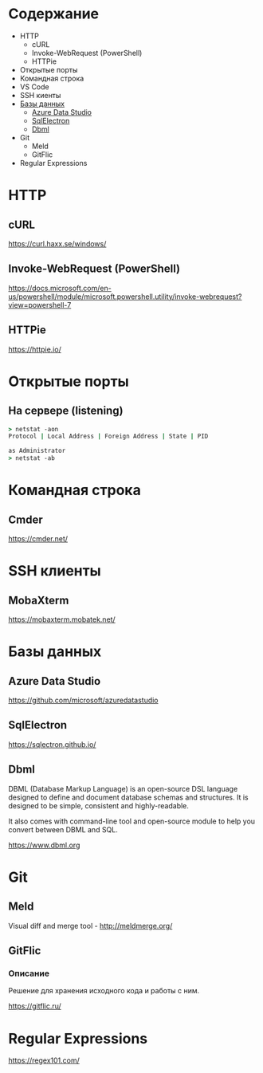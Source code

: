 
# Содержание
* HTTP
  * cURL
  * Invoke-WebRequest (PowerShell)
  * HTTPie
* Открытые порты
* Командная строка
* VS Code
* SSH киенты
* [Базы данных](#базы-данных)
  * [Azure Data Studio](#)
  * [SqlElectron](#)
  * [Dbml](#)
* Git
  * Meld
  * GitFlic
* Regular Expressions
# HTTP
## cURL
https://curl.haxx.se/windows/
## Invoke-WebRequest (PowerShell)  
https://docs.microsoft.com/en-us/powershell/module/microsoft.powershell.utility/invoke-webrequest?view=powershell-7
## HTTPie
https://httpie.io/
# Открытые порты
## На сервере (listening)
```cmd
> netstat -aon
Protocol | Local Address | Foreign Address | State | PID

as Administrator
> netstat -ab 
```
# Командная строка
## Cmder
https://cmder.net/

# SSH клиенты
## MobaXterm
https://mobaxterm.mobatek.net/

# Базы данных
## Azure Data Studio
https://github.com/microsoft/azuredatastudio
## SqlElectron
https://sqlectron.github.io/
## Dbml
DBML (Database Markup Language) is an open-source DSL language designed to define and document database schemas and structures. It is designed to be simple, consistent and highly-readable.

It also comes with command-line tool and open-source module to help you convert between DBML and SQL.

https://www.dbml.org

# Git
## Meld
Visual diff and merge tool - http://meldmerge.org/
## GitFlic
### Описание
Решение для хранения исходного кода и работы с ним.

https://gitflic.ru/

# Regular Expressions
https://regex101.com/
